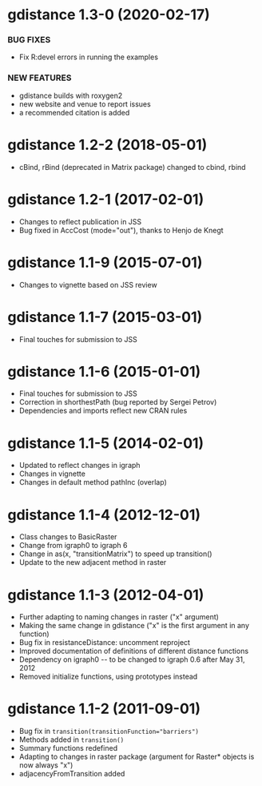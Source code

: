 gdistance 1.3-0 (2020-02-17)
=========================

### BUG FIXES

* Fix R:devel errors in running the examples

### NEW FEATURES

* gdistance builds with roxygen2
* new website and venue to report issues
* a recommended citation is added


gdistance 1.2-2 (2018-05-01)
=========================

* cBind, rBind (deprecated in Matrix package) changed to cbind, rbind

gdistance 1.2-1 (2017-02-01)
=========================

* Changes to reflect publication in JSS
* Bug fixed in AccCost (mode="out"), thanks to Henjo de Knegt

gdistance 1.1-9 (2015-07-01)
=========================

* Changes to vignette based on JSS review

gdistance 1.1-7 (2015-03-01)
=========================

* Final touches for submission to JSS

gdistance 1.1-6 (2015-01-01)
=========================

* Final touches for submission to JSS
* Correction in shorthestPath (bug reported by Sergei Petrov)
* Dependencies and imports reflect new CRAN rules

gdistance 1.1-5 (2014-02-01)
=========================

* Updated to reflect changes in igraph
* Changes in vignette
* Changes in default method pathInc (overlap)


gdistance 1.1-4 (2012-12-01)
=========================

* Class changes to BasicRaster
* Change from igraph0 to igraph 6
* Change in as(x, "transitionMatrix") to speed up transition()
* Update to the new adjacent method in raster

gdistance 1.1-3 (2012-04-01)
=========================

* Further adapting to naming changes in raster ("x" argument)
* Making the same change in gdistance ("x" is the first argument in any function)
* Bug fix in resistanceDistance: uncomment reproject
* Improved documentation of definitions of different distance functions
* Dependency on igraph0 -- to be changed to igraph 0.6 after May 31, 2012
* Removed initialize functions, using prototypes instead


gdistance 1.1-2 (2011-09-01)
=========================

* Bug fix in `transition(transitionFunction="barriers")`
* Methods added in `transition()`
* Summary functions redefined
* Adapting to changes in raster package (argument for Raster* objects is now always "x")
* adjacencyFromTransition added
